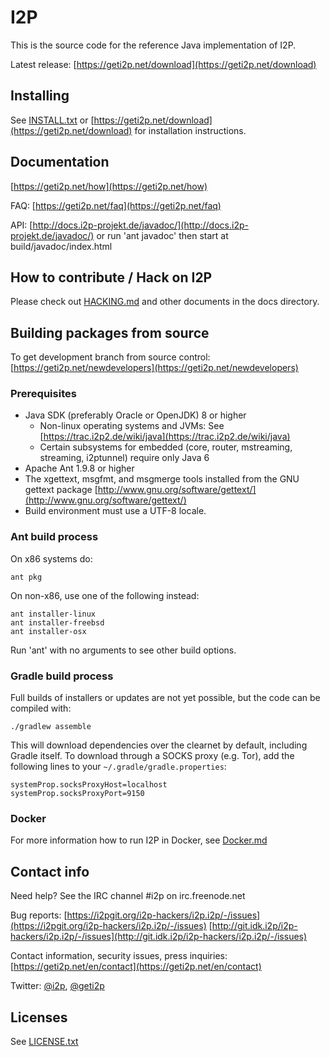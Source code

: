 # I2P

This is the source code for the reference Java implementation of I2P.

Latest release: [https://geti2p.net/download](https://geti2p.net/download) 

## Installing

See [INSTALL.txt](INSTALL.txt) or [https://geti2p.net/download](https://geti2p.net/download) for installation instructions.

## Documentation

[https://geti2p.net/how](https://geti2p.net/how)

FAQ: [https://geti2p.net/faq](https://geti2p.net/faq) 

API: [http://docs.i2p-projekt.de/javadoc/](http://docs.i2p-projekt.de/javadoc/) 
or run 'ant javadoc' then start at build/javadoc/index.html

## How to contribute / Hack on I2P

Please check out [HACKING.md](docs/HACKING.md) and other documents in the docs directory.

## Building packages from source

To get development branch from source control: [https://geti2p.net/newdevelopers](https://geti2p.net/newdevelopers) 

### Prerequisites

- Java SDK (preferably Oracle or OpenJDK) 8 or higher
  - Non-linux operating systems and JVMs: See [https://trac.i2p2.de/wiki/java](https://trac.i2p2.de/wiki/java) 
  - Certain subsystems for embedded (core, router, mstreaming, streaming, i2ptunnel)
    require only Java 6
- Apache Ant 1.9.8 or higher
- The xgettext, msgfmt, and msgmerge tools installed from the GNU gettext package
 [http://www.gnu.org/software/gettext/](http://www.gnu.org/software/gettext/) 
- Build environment must use a UTF-8 locale.

### Ant build process

On x86 systems do:

    ant pkg

On non-x86, use one of the following instead:

    ant installer-linux
    ant installer-freebsd
    ant installer-osx

Run 'ant' with no arguments to see other build options.

### Gradle build process

Full builds of installers or updates are not yet possible, but the code can be
compiled with:

    ./gradlew assemble

This will download dependencies over the clearnet by default, including Gradle
itself. To download through a SOCKS proxy (e.g. Tor), add the following lines to
your `~/.gradle/gradle.properties`:

    systemProp.socksProxyHost=localhost
    systemProp.socksProxyPort=9150

### Docker
For more information how to run I2P in Docker, see [Docker.md](Docker.md)
## Contact info

Need help? See the IRC channel #i2p on irc.freenode.net

Bug reports: [https://i2pgit.org/i2p-hackers/i2p.i2p/-/issues](https://i2pgit.org/i2p-hackers/i2p.i2p/-/issues) [http://git.idk.i2p/i2p-hackers/i2p.i2p/-/issues](http://git.idk.i2p/i2p-hackers/i2p.i2p/-/issues)

Contact information, security issues, press inquiries: [https://geti2p.net/en/contact](https://geti2p.net/en/contact) 

Twitter: [@i2p](https://twitter.com/i2p), [@geti2p](https://twitter.com/GetI2P)

## Licenses

See [LICENSE.txt](LICENSE.txt) 

